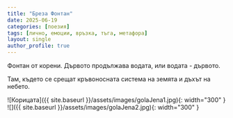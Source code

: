 ```yaml
---
title: "Бреза Фонтан"
date: 2025-06-19
categories: [поезия]
tags: [лично, емоции, връзка, тъга, метафора]
layout: single
author_profile: true
---
```


Фонтан от корени.
Дървото продължава водата,
или водата - дървото.

Там, където се срещат
кръвоносната система на земята
и дъхът на небето.

![Корицата]({{ site.baseurl }}/assets/images/golaJena1.jpg){: width="300" }
![]({{ site.baseurl }}/assets/images/golaJena2.jpg){: width="300" }
